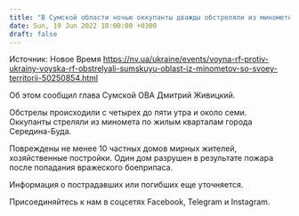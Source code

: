 ```yaml
---
title: "В Сумской области ночью оккупанты дважды обстреляли из минометов жилые кварталы города Середина-Буда"
date: Sun, 19 Jun 2022 10:00:00 +0300
draft: false
---
```

Источник: Новое Время https://nv.ua/ukraine/events/voyna-rf-protiv-ukrainy-voyska-rf-obstrelyali-sumskuyu-oblast-iz-minometov-so-svoey-territorii-50250854.html


Об этом сообщил глава Сумской ОВА Дмитрий Живицкий.

Обстрелы происходили с четырех до пяти утра и около семи. Оккупанты стреляли из миномета по жилым кварталам города Середина-Буда.

Повреждены не менее 10 частных домов мирных жителей, хозяйственные постройки. Один дом разрушен в результате пожара после попадания вражеского боеприпаса.

Информация о пострадавших или погибших еще уточняется.

Присоединяйтесь к нам в соцсетях Facebook, Telegram и Instagram.
